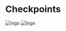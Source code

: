# Checkpoints
 
![logo](https://user-images.githubusercontent.com/48725508/181080582-1bffeb20-c23c-4e24-846e-9ceaf8c1e5c7.png)
![logo](https://user-images.githubusercontent.com/48725508/181080721-18b57f72-6d5a-454e-9dab-8e36958d5bc6.png)
